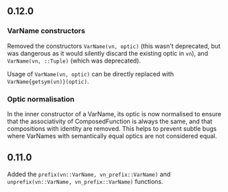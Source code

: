 ## 0.12.0

### VarName constructors

Removed the constructors `VarName(vn, optic)` (this wasn't deprecated, but was dangerous as it would silently discard the existing optic in `vn`), and `VarName(vn, ::Tuple)` (which was deprecated).

Usage of `VarName(vn, optic)` can be directly replaced with `VarName{getsym(vn)}(optic)`.

### Optic normalisation

In the inner constructor of a VarName, its optic is now normalised to ensure that the associativity of ComposedFunction is always the same, and that compositions with identity are removed.
This helps to prevent subtle bugs where VarNames with semantically equal optics are not considered equal.

## 0.11.0

Added the `prefix(vn::VarName, vn_prefix::VarName)` and `unprefix(vn::VarName, vn_prefix::VarName)` functions.

